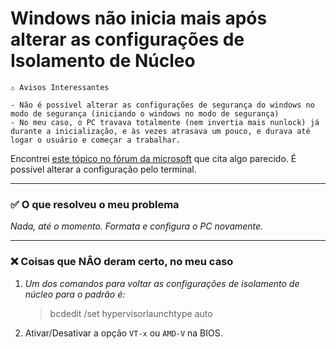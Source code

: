 # Windows não inicia mais após alterar as configurações de Isolamento de Núcleo

```
⚠️ Avisos Interessantes

- Não é possível alterar as configurações de segurança do windows no modo de segurança (iniciando o windows no modo de segurança)
- No meu caso, o PC travava totalmente (nem invertia mais nunlock) já durante a inicialização, e às vezes atrasava um pouco, e durava até logar o usuário e começar a trabalhar.
```

Encontrei [este tópico no fórum da microsoft](https://learn.microsoft.com/pt-br/answers/questions/3170612/o-meu-computador-n-o-inicia-ap-s-ativar-a-op-o-de?forum=windows-all&referrer=answers) que cita algo parecido.
É possível alterar a configuração pelo terminal.

---

### ✅ O que resolveu o meu problema

*Nada, até o momento. Formata e configura o PC novamente.*

---

### ❌ Coisas que NÂO deram certo, no meu caso

1. *Um dos comandos para voltar as configurações de isolamento de núcleo para o padrão é:*
    > bcdedit /set hypervisorlaunchtype auto
2. Ativar/Desativar a opção `VT-x` ou `AMD-V` na BIOS.
